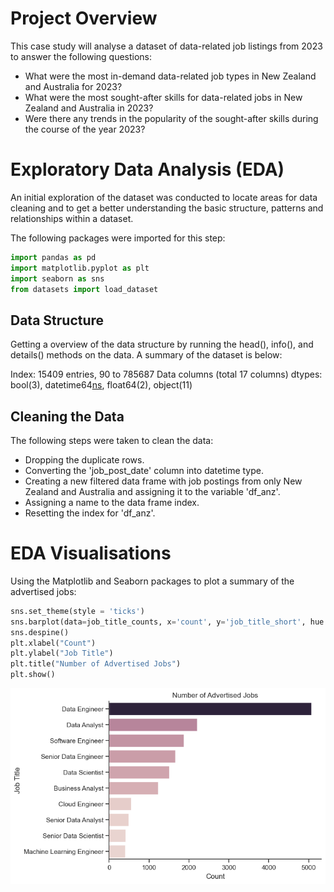 # Project Overview 

 This case study will analyse a dataset of data-related job listings from 2023 to answer the following questions:

- What were the most in-demand data-related job types in New Zealand and Australia for 2023?
- What were the most sought-after skills for data-related jobs in New Zealand and Australia in 2023?
- Were there any trends in the popularity of the sought-after skills during the course of the year 2023?


# Exploratory Data Analysis (EDA)

An initial exploration of the dataset was conducted to locate areas for data cleaning and to get a better understanding the basic structure, patterns and relationships within a dataset. 

The following packages were imported for this step: 
``` python
import pandas as pd
import matplotlib.pyplot as plt 
import seaborn as sns
from datasets import load_dataset
```

## Data Structure 
Getting a overview of the data structure by running the head(), info(), and details() methods on the data. A summary of the dataset is below: 

Index: 15409 entries, 90 to 785687
Data columns (total 17 columns)
dtypes: bool(3), datetime64[ns](1), float64(2), object(11)


## Cleaning the Data
The following steps were taken to clean the data: 
- Dropping the duplicate rows. 
- Converting the 'job_post_date' column into datetime type.
- Creating a new filtered data frame with job postings from only New Zealand and Australia and assigning it to the variable 'df_anz'.
- Assigning a name to the data frame index.
- Resetting the index for 'df_anz'.

# EDA Visualisations 
Using the Matplotlib and Seaborn packages to plot a summary of the advertised jobs: 

```python
sns.set_theme(style = 'ticks')
sns.barplot(data=job_title_counts, x='count', y='job_title_short', hue = 'count', legend = False)
sns.despine()  
plt.xlabel("Count")
plt.ylabel("Job Title")
plt.title("Number of Advertised Jobs")
plt.show()
```

![Job Count Chart](python_project\Images\job_type_count.png)


